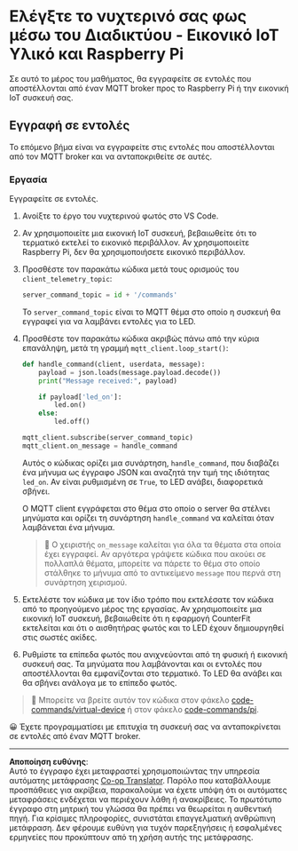 <!--
CO_OP_TRANSLATOR_METADATA:
{
  "original_hash": "c527ce85d69b1a3875366ec61cbed8aa",
  "translation_date": "2025-08-27T21:14:57+00:00",
  "source_file": "1-getting-started/lessons/4-connect-internet/single-board-computer-commands.md",
  "language_code": "el"
}
-->
# Ελέγξτε το νυχτερινό σας φως μέσω του Διαδικτύου - Εικονικό IoT Υλικό και Raspberry Pi

Σε αυτό το μέρος του μαθήματος, θα εγγραφείτε σε εντολές που αποστέλλονται από έναν MQTT broker προς το Raspberry Pi ή την εικονική IoT συσκευή σας.

## Εγγραφή σε εντολές

Το επόμενο βήμα είναι να εγγραφείτε στις εντολές που αποστέλλονται από τον MQTT broker και να ανταποκριθείτε σε αυτές.

### Εργασία

Εγγραφείτε σε εντολές.

1. Ανοίξτε το έργο του νυχτερινού φωτός στο VS Code.

1. Αν χρησιμοποιείτε μια εικονική IoT συσκευή, βεβαιωθείτε ότι το τερματικό εκτελεί το εικονικό περιβάλλον. Αν χρησιμοποιείτε Raspberry Pi, δεν θα χρησιμοποιήσετε εικονικό περιβάλλον.

1. Προσθέστε τον παρακάτω κώδικα μετά τους ορισμούς του `client_telemetry_topic`:

    ```python
    server_command_topic = id + '/commands'
    ```

    Το `server_command_topic` είναι το MQTT θέμα στο οποίο η συσκευή θα εγγραφεί για να λαμβάνει εντολές για το LED.

1. Προσθέστε τον παρακάτω κώδικα ακριβώς πάνω από την κύρια επανάληψη, μετά τη γραμμή `mqtt_client.loop_start()`:

    ```python
    def handle_command(client, userdata, message):
        payload = json.loads(message.payload.decode())
        print("Message received:", payload)
    
        if payload['led_on']:
            led.on()
        else:
            led.off()
    
    mqtt_client.subscribe(server_command_topic)
    mqtt_client.on_message = handle_command
    ```

    Αυτός ο κώδικας ορίζει μια συνάρτηση, `handle_command`, που διαβάζει ένα μήνυμα ως έγγραφο JSON και αναζητά την τιμή της ιδιότητας `led_on`. Αν είναι ρυθμισμένη σε `True`, το LED ανάβει, διαφορετικά σβήνει.

    Ο MQTT client εγγράφεται στο θέμα στο οποίο ο server θα στέλνει μηνύματα και ορίζει τη συνάρτηση `handle_command` να καλείται όταν λαμβάνεται ένα μήνυμα.

    > 💁 Ο χειριστής `on_message` καλείται για όλα τα θέματα στα οποία έχει εγγραφεί. Αν αργότερα γράψετε κώδικα που ακούει σε πολλαπλά θέματα, μπορείτε να πάρετε το θέμα στο οποίο στάλθηκε το μήνυμα από το αντικείμενο `message` που περνά στη συνάρτηση χειρισμού.

1. Εκτελέστε τον κώδικα με τον ίδιο τρόπο που εκτελέσατε τον κώδικα από το προηγούμενο μέρος της εργασίας. Αν χρησιμοποιείτε μια εικονική IoT συσκευή, βεβαιωθείτε ότι η εφαρμογή CounterFit εκτελείται και ότι ο αισθητήρας φωτός και το LED έχουν δημιουργηθεί στις σωστές ακίδες.

1. Ρυθμίστε τα επίπεδα φωτός που ανιχνεύονται από τη φυσική ή εικονική συσκευή σας. Τα μηνύματα που λαμβάνονται και οι εντολές που αποστέλλονται θα εμφανίζονται στο τερματικό. Το LED θα ανάβει και θα σβήνει ανάλογα με το επίπεδο φωτός.

> 💁 Μπορείτε να βρείτε αυτόν τον κώδικα στον φάκελο [code-commands/virtual-device](../../../../../1-getting-started/lessons/4-connect-internet/code-commands/virtual-device) ή στον φάκελο [code-commands/pi](../../../../../1-getting-started/lessons/4-connect-internet/code-commands/pi).

😀 Έχετε προγραμματίσει με επιτυχία τη συσκευή σας να ανταποκρίνεται σε εντολές από έναν MQTT broker.

---

**Αποποίηση ευθύνης**:  
Αυτό το έγγραφο έχει μεταφραστεί χρησιμοποιώντας την υπηρεσία αυτόματης μετάφρασης [Co-op Translator](https://github.com/Azure/co-op-translator). Παρόλο που καταβάλλουμε προσπάθειες για ακρίβεια, παρακαλούμε να έχετε υπόψη ότι οι αυτόματες μεταφράσεις ενδέχεται να περιέχουν λάθη ή ανακρίβειες. Το πρωτότυπο έγγραφο στη μητρική του γλώσσα θα πρέπει να θεωρείται η αυθεντική πηγή. Για κρίσιμες πληροφορίες, συνιστάται επαγγελματική ανθρώπινη μετάφραση. Δεν φέρουμε ευθύνη για τυχόν παρεξηγήσεις ή εσφαλμένες ερμηνείες που προκύπτουν από τη χρήση αυτής της μετάφρασης.